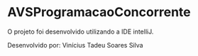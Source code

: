 # AVSProgramacaoConcorrente

O projeto foi desenvolvido utilizando a IDE intelliJ.

Desenvolvido por: Vinícius Tadeu Soares Silva